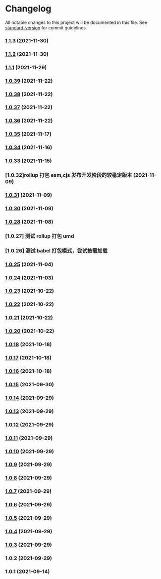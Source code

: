 # Changelog

All notable changes to this project will be documented in this file. See [standard-version](https://github.com/conventional-changelog/standard-version) for commit guidelines.

### [1.1.3](https://github.com/lbf911531/component-library/compare/v1.1.2...v1.1.3) (2021-11-30)

### [1.1.2](https://github.com/lbf911531/component-library/compare/v1.1.1...v1.1.2) (2021-11-30)

### [1.1.1](https://github.com/lbf911531/component-library/compare/v1.0.39...v1.1.1) (2021-11-29)

### [1.0.39](https://github.com/lbf911531/component-library/compare/v1.0.38...v1.0.39) (2021-11-22)

### [1.0.38](https://github.com/lbf911531/component-library/compare/v1.0.37...v1.0.38) (2021-11-22)

### [1.0.37](https://github.com/lbf911531/component-library/compare/v1.0.36...v1.0.37) (2021-11-22)

### [1.0.36](https://github.com/lbf911531/component-library/compare/v1.0.35...v1.0.36) (2021-11-22)

### [1.0.35](https://github.com/lbf911531/component-library/compare/v1.0.34...v1.0.35) (2021-11-17)

### [1.0.34](https://github.com/lbf911531/component-library/compare/v1.0.33...v1.0.34) (2021-11-16)

### [1.0.33](https://github.com/lbf911531/component-library/compare/v1.0.31...v1.0.33) (2021-11-15)

### [1.0.32]rollup 打包 esm,cjs 发布开发阶段的较稳定版本 (2021-11-09)

### [1.0.31](https://github.com/lbf911531/component-library/compare/v1.0.30...v1.0.31) (2021-11-09)

### [1.0.30](https://github.com/lbf911531/component-library/compare/v1.0.28...v1.0.30) (2021-11-09)

### [1.0.28](https://github.com/lbf911531/component-library/compare/v1.0.25...v1.0.28) (2021-11-08)

### [1.0.27] 测试 rollup 打包 umd

### [1.0.26] 测试 babel 打包模式，尝试按需加载

### [1.0.25](https://github.com/lbf911531/component-library/compare/v1.0.24...v1.0.25) (2021-11-04)

### [1.0.24](https://github.com/lbf911531/component-library/compare/v1.0.23...v1.0.24) (2021-11-03)

### [1.0.23](https://github.com/lbf911531/component-library/compare/v1.0.22...v1.0.23) (2021-10-22)

### [1.0.22](https://github.com/lbf911531/component-library/compare/v1.0.21...v1.0.22) (2021-10-22)

### [1.0.21](https://github.com/lbf911531/component-library/compare/v1.0.20...v1.0.21) (2021-10-22)

### [1.0.20](https://github.com/lbf911531/component-library/compare/v1.0.18...v1.0.20) (2021-10-22)

### [1.0.18](https://github.com/lbf911531/component-library/compare/v1.0.17...v1.0.18) (2021-10-18)

### [1.0.17](https://github.com/lbf911531/component-library/compare/v1.0.16...v1.0.17) (2021-10-18)

### [1.0.16](https://github.com/lbf911531/component-library/compare/v1.0.15...v1.0.16) (2021-10-18)

### [1.0.15](https://github.com/lbf911531/component-library/compare/v1.0.14...v1.0.15) (2021-09-30)

### [1.0.14](https://github.com/lbf911531/component-library/compare/v1.0.13...v1.0.14) (2021-09-29)

### [1.0.13](https://github.com/lbf911531/component-library/compare/v1.0.12...v1.0.13) (2021-09-29)

### [1.0.12](https://github.com/lbf911531/component-library/compare/v1.0.11...v1.0.12) (2021-09-29)

### [1.0.11](https://github.com/lbf911531/component-library/compare/v1.0.10...v1.0.11) (2021-09-29)

### [1.0.10](https://github.com/lbf911531/component-library/compare/v1.0.9...v1.0.10) (2021-09-29)

### [1.0.9](https://github.com/lbf911531/component-library/compare/v1.0.8...v1.0.9) (2021-09-29)

### [1.0.8](https://github.com/lbf911531/component-library/compare/v1.0.7...v1.0.8) (2021-09-29)

### [1.0.7](https://github.com/lbf911531/component-library/compare/v1.0.6...v1.0.7) (2021-09-29)

### [1.0.6](https://github.com/lbf911531/component-library/compare/v1.0.5...v1.0.6) (2021-09-29)

### [1.0.5](https://github.com/lbf911531/component-library/compare/v1.0.4...v1.0.5) (2021-09-29)

### [1.0.4](https://github.com/lbf911531/component-library/compare/v1.0.3...v1.0.4) (2021-09-29)

### [1.0.3](https://github.com/lbf911531/component-library/compare/v1.0.2...v1.0.3) (2021-09-29)

### 1.0.2 (2021-09-29)

### 1.0.1 (2021-09-14)
